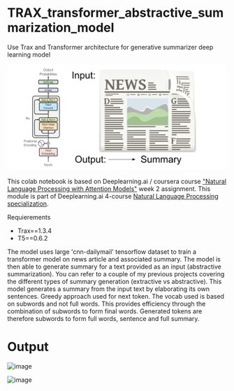 # TRAX_transformer_abstractive_summarization_model
Use Trax and Transformer architecture for generative summarizer deep learning model

![](asset/transformerNews.png)

This colab notebook is based on Deeplearning.ai / coursera course ["Natural Language Processing with Attention Models"](https://www.coursera.org/learn/attention-models-in-nlp/home/welcome) week 2 assignment. This module is part of Deeplearning.ai 4-course [Natural Language Processing specialization](https://www.coursera.org/specializations/natural-language-processing).

Requierements
- Trax==1.3.4
- T5==0.6.2

The model uses large 'cnn-dailymail' tensorflow dataset to train a transformer model on news article and associated summary. The model is then able to generate summary for a text provided as an input (abstractive summarization). You can refer to a couple of my previous projects covering the different types of summary generation (extractive vs abstractive). This model generates a summary from the input text by elaborating its own sentences. Greedy approach used for next token. The vocab used is based on subwords and not full words. This provides efficiency through the combination of subwords to form final words. Generated tokens are therefore subwords to form full words, sentence and full summary.

# Output

![image](https://user-images.githubusercontent.com/68251051/113907498-b8d92980-97d5-11eb-873e-20d4d3f157bf.png)

![image](https://user-images.githubusercontent.com/68251051/113907623-e1612380-97d5-11eb-8eb0-3700059f28ee.png)
